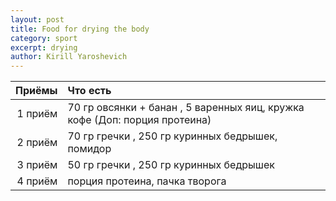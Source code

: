 ```yaml
---
layout: post
title: Food for drying the body
category: sport
excerpt: drying
author: Kirill Yaroshevich
---
```


Приёмы | Что есть
-------:|:-------------------------
1 приём | 70 гр овсянки + банан , 5 варенных яиц, кружка кофе (Доп: порция протеина)
2 приём | 70 гр гречки , 250 гр куринных бедрышек, помидор
3 приём | 50 гр гречки , 250 гр куринных бедрышек
4 приём | порция протеина, пачка творога